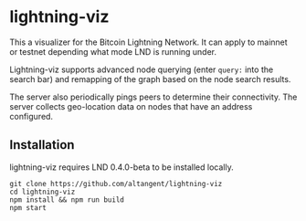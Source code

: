 # lightning-viz

This a visualizer for the Bitcoin Lightning Network. It can apply to mainnet or testnet depending what mode LND is running under.

Lightning-viz supports advanced node querying (enter `query:` into the search bar) and remapping of the graph based on the node search results.

The server also periodically pings peers to determine their connectivity. The server collects geo-location data on nodes that have an address configured.

## Installation

lightning-viz requires LND 0.4.0-beta to be installed locally.

```
git clone https://github.com/altangent/lightning-viz
cd lightning-viz
npm install && npm run build
npm start
```
